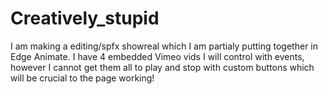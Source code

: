 # Creatively_stupid
I am making a editing/spfx showreal which I am partialy putting together in Edge Animate. I have 4 embedded Vimeo vids I will control with events, however I cannot get them all to play and stop with custom buttons which will be crucial to the page working!
